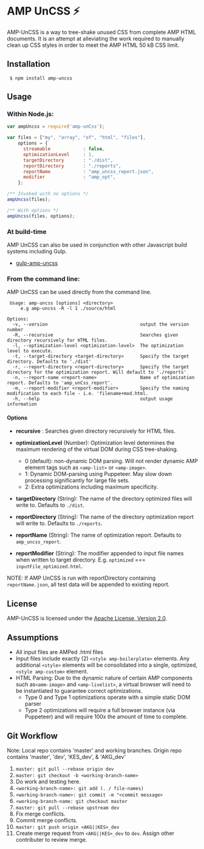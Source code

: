 # AMP UnCSS ⚡

AMP-UnCSS is a way to tree-shake unused CSS from complete AMP HTML documents. It is an attempt at 
alleviating the work required to manually clean up CSS styles in order to meet the AMP HTML 50 kB CSS limit.


## Installation
     $ npm install amp-uncss
## Usage

### Within Node.js:

```js
var ampUncss = require('amp-unCss');

var files = ["my", "array", "of", "html", "files"],
    options = {
      streamable            : false,
      optimizationLevel     : 1,
      targetDirectory       : "./dist", 
      reportDirectory       : "./reports",
      reportName            : "amp_uncss_report.json",
      modifier              : "amp_opt",      
    };

/** Invoked with no options */
ampUncss(files);

/** With options */
ampUncss(files, options);
```

### At build-time
AMP UnCSS can also be used in conjunction with other Javascript build systems including Gulp.
* [gulp-amp-uncss](index.html)

### From the command line:

AMP UnCSS can be used directly from the command line.

``` 
 Usage: amp-uncss [options] <directory>
     e.g amp-uncss -R -l 1 ./source/html
 
Options:
  -v, --version                                  output the version number
  -R, --recursive                                Searches given directory recursively for HTML files.
  -l, --optimization-level <optimization-level>  The optimization level to execute. 
  -t, --target-directory <target-directory>      Specify the target directory. Defaults to './dist'
  -r, --report-directory <report-directory>      Specify the target directory for the optimization report. Will default to './reports'
  -n, --report-name <report-name>                Name of optimization report. Defaults to 'amp_unCss_report'.
  -m, --report-modifier <report-modifier>        Specify the naming modification to each file - i.e. 'filename+mod.html.
  -h, --help                                     output usage information
```

#### Options

* __recursive__ : Searches given directory recursively for HTML files.

* __optimizationLevel__ (Number): Optimization level determines the maximum rendering of the virtual DOM during CSS tree-shaking.
  * 0 (default): non-dynamic DOM parsing. Will not render dynamic AMP element tags such as `<amp-list>` or `<amp-image>`.
  * 1: Dynamic DOM-parsing using Puppeteer. May slow down processing significantly for large file sets.
   * 2: Extra optimizations including maximum specificity.

* __targetDirectory__ (String): The name of the directory optimized files will write to. Defaults to `./dist`.

* __reportDirectory__ (String): The name of the directory optimization report will write to. Defaults to `./reports`.

* __reportName__ (String): The name of optimization report. Defaults to `amp_uncss_report`.

* __reportModifier__ (String): The modifier appended to input file names when written to target directory. E.g. `optimized` === `inputFile_optimized.html`.
 
 NOTE: If AMP UnCSS is run with reportDirectory containing `reportName.json`, all test data will be appended to existing report.  

## License

AMP-UnCSS is licensed under the [Apache License, Version 2.0](LICENSE).

## Assumptions

- All input files are AMPed .html files
- Input files include exactly (2) `<style amp-boilerplate>` elements. Any additional `<style>` 
  elements will be consolidated into a single, optimized, `<style amp-custom>` element. 
- HTML Parsing: Due to the dynamic nature of certain AMP components such as`<amm-image>` and 
`<amp-livelist>`, a virtual browser will need to be instantiated to guarantee correct optimizations.
  - Type 0 and Type 1 optimizations operate with a simple static DOM parser
  - Type 2 optimizations will require a full browser instance (via Puppeteer) and will require 100x 
  the amount of time to complete.

## Git Workflow

Note: Local repo contains 'master' and working branches. Origin repo contains 'master', 'dev', 'KES_dev', & 'AKG_dev'

1. ``master: git pull --rebase origin dev``
2. ``master: git checkout -b <working-branch-name>``
3. Do work and testing here.
4. ``<working-branch-name>: git add (. / file-names)``
5. ``<working-branch-name>: git commit -m "<commit message>``
6. ``<working-branch-name: git checkout master``
7. ``master: git pull --rebase upstream dev``
8. Fix merge conflicts.
9. Commit merge conflicts.
10. ``master: git push origin <AKG||KES>_dev``
11. Create merge request from ``<AKG||KES>_dev`` to ``dev``. Assign other contributer to review merge.  
